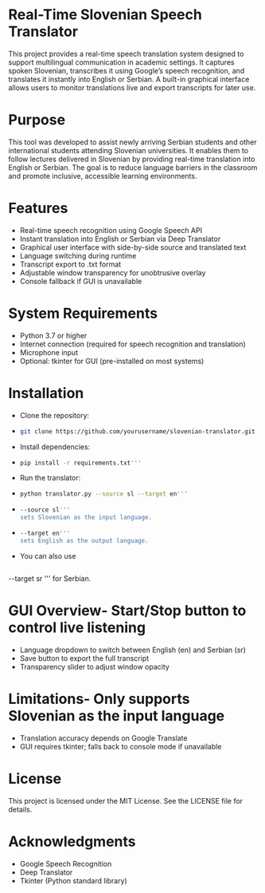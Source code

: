 # Real-Time Slovenian Speech Translator
This project provides a real-time speech translation system designed to support multilingual communication in academic settings. It captures spoken Slovenian, transcribes it using Google’s speech recognition, and translates it instantly into English or Serbian. A built-in graphical interface allows users to monitor translations live and export transcripts for later use.
# Purpose
This tool was developed to assist newly arriving Serbian students and other international students attending Slovenian universities. It enables them to follow lectures delivered in Slovenian by providing real-time translation into English or Serbian. The goal is to reduce language barriers in the classroom and promote inclusive, accessible learning environments.
# Features
- Real-time speech recognition using Google Speech API
- Instant translation into English or Serbian via Deep Translator
- Graphical user interface with side-by-side source and translated text
- Language switching during runtime
- Transcript export to .txt format
- Adjustable window transparency for unobtrusive overlay
- Console fallback if GUI is unavailable
# System Requirements
- Python 3.7 or higher
- Internet connection (required for speech recognition and translation)
- Microphone input
- Optional: tkinter for GUI (pre-installed on most systems)
# Installation
- Clone the repository:
- ```bash
  git clone https://github.com/yourusername/slovenian-translator.git cd slovenian-translator'''
- Install dependencies:
- ```bash
  pip install -r requirements.txt'''
- Run the translator:
- ``` bash
  python translator.py --source sl --target en'''
- ```bash
  --source sl'''
  sets Slovenian as the input language.
- ```bash
  --target en'''
  sets English as the output language.
- You can also use
  ```bash
 --target sr
  ''' 
  for Serbian.
# GUI Overview- Start/Stop button to control live listening
- Language dropdown to switch between English (en) and Serbian (sr)
- Save button to export the full transcript
- Transparency slider to adjust window opacity
# Limitations- Only supports Slovenian as the input language
- Translation accuracy depends on Google Translate
- GUI requires tkinter; falls back to console mode if unavailable
# License
This project is licensed under the MIT License. See the LICENSE file for details.
# Acknowledgments
- Google Speech Recognition
- Deep Translator
- Tkinter (Python standard library)

